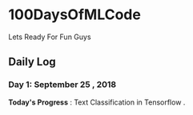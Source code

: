 # 100DaysOfMLCode

  Lets Ready For Fun Guys

## Daily Log



### Day 1: September 25 , 2018
 **Today's Progress** : Text Classification in Tensorflow .
 








